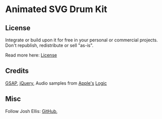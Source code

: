 # Animated SVG Drum Kit


## License

Integrate or build upon it for free in your personal or commercial projects. Don't republish, redistribute or sell "as-is".

Read more here: [License]()

## Credits

[GSAP](https://greensock.com/),
[jQuery](https://jquery.com/),
Audio samples from [Apple's](http://www.apple.com/) [Logic](http://www.apple.com/logic-pro/)

## Misc

Follow Josh Ellis:
[GitHub](https://github.com/aitelkob),


